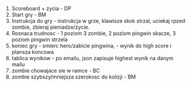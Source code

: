 1. Scoreboard + zycia - DP
2. Start gry - BM
3. Instrukcja do gry - instrukcja w grze, klawisze skok strzal, uciekaj rpzed zombie, zbieraj pieniadze/zycie.
4. Rosnaca trudnosc - 1 poziom 3 zombie, 2 poziom pingwin skacze, 3 poziom pingwin strzela
5. koniec gry - smierc hero/zabicie pingwina, - wynik do high score i plansza koncowa
6. tablica wynikow - po emailu, json zapisuje highest wynik na danym mailu
7. zombie chowajace sie w ramce - BC
8. zombie szybszy/mniejsza szerokosc do kolizji - BM
